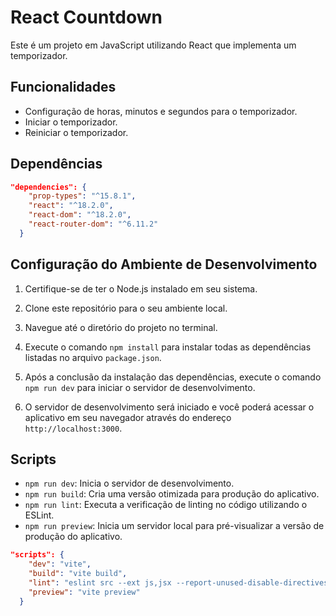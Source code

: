 # React Countdown

Este é um projeto em JavaScript utilizando React que implementa um temporizador.

## Funcionalidades

- Configuração de horas, minutos e segundos para o temporizador.
- Iniciar o temporizador.
- Reiniciar o temporizador.

## Dependências

```json
"dependencies": {
    "prop-types": "^15.8.1",
    "react": "^18.2.0",
    "react-dom": "^18.2.0",
    "react-router-dom": "^6.11.2"
  }
```

## Configuração do Ambiente de Desenvolvimento

1. Certifique-se de ter o Node.js instalado em seu sistema.

2. Clone este repositório para o seu ambiente local.

3. Navegue até o diretório do projeto no terminal.

4. Execute o comando `npm install` para instalar todas as dependências listadas no arquivo `package.json`.

5. Após a conclusão da instalação das dependências, execute o comando `npm run dev` para iniciar o servidor de desenvolvimento.

6. O servidor de desenvolvimento será iniciado e você poderá acessar o aplicativo em seu navegador através do endereço `http://localhost:3000`.

## Scripts

- `npm run dev`: Inicia o servidor de desenvolvimento.
- `npm run build`: Cria uma versão otimizada para produção do aplicativo.
- `npm run lint`: Executa a verificação de linting no código utilizando o ESLint.
- `npm run preview`: Inicia um servidor local para pré-visualizar a versão de produção do aplicativo.

```json
"scripts": {
    "dev": "vite",
    "build": "vite build",
    "lint": "eslint src --ext js,jsx --report-unused-disable-directives --max-warnings 0",
    "preview": "vite preview"
  }
```